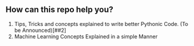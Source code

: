 ## How can this repo help you?

1. Tips, Tricks and concepts explained to write better Pythonic Code. (To be Announced)[##2]
2. Machine Learning Concepts Explained in a simple Manner